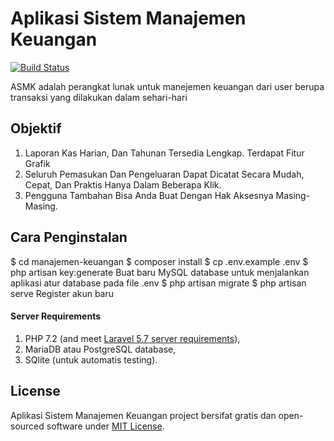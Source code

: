 # Aplikasi Sistem Manajemen Keuangan

[![Build Status](https://travis-ci.org/bannipebriansyah/manajemen-keuangan.svg?branch=master)](https://travis-ci.org/bannipebriansyah/manajemen-keuangan)

ASMK adalah perangkat lunak untuk manejemen keuangan dari user berupa transaksi yang dilakukan dalam sehari-hari

## Objektif
1. Laporan Kas Harian, Dan Tahunan Tersedia Lengkap. Terdapat Fitur Grafik
2. Seluruh Pemasukan Dan Pengeluaran Dapat Dicatat Secara Mudah, Cepat, Dan Praktis Hanya Dalam Beberapa Klik.
3. Pengguna Tambahan Bisa Anda Buat Dengan Hak Aksesnya Masing-Masing.

## Cara Penginstalan
$ cd manajemen-keuangan
$ composer install
$ cp .env.example .env
$ php artisan key:generate
Buat baru MySQL database untuk menjalankan aplikasi
atur database pada file .env
$ php artisan migrate
$ php artisan serve
Register akun baru

#### Server Requirements
1. PHP 7.2 (and meet [Laravel 5.7 server requirements](https://laravel.com/docs/5.7#server-requirements)),
2. MariaDB atau PostgreSQL database,
3. SQlite (untuk automatis testing).



## License

Aplikasi Sistem Manajemen Keuangan project bersifat gratis dan open-sourced software under [MIT License](LICENSE).
